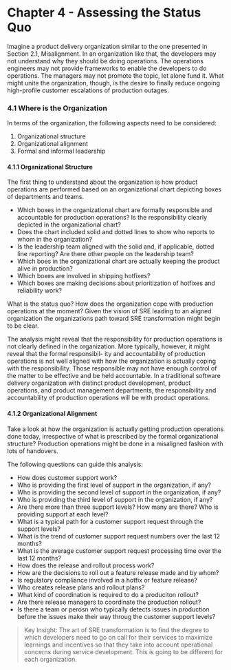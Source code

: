 # Chapter 4 - Assessing the Status Quo
Imagine a product delivery organization similar to the one presented in Section 2.1, Misalignment. In an organization like that, the developers may not understand why they should be doing operations. The operations engineers may not provide frameworks to enable the developers to do operations. The managers may not promote the topic, let alone fund it. What might unite the organization, though, is the desire to finally reduce ongoing high-profile customer escalations of production outages.

### 4.1 Where is the Organization
In terms of the organization, the following aspects need to be considered: 
1. Organizational structure
2. Organizational alignment
3. Formal and informal leadership

#### 4.1.1 Organizational Structure
The first thing to understand about the organization is how product operations are performed based on an organizational chart depicting boxes of departments and teams.
- Which boxes in the organizational chart are formally responsible and accountable for production operations? Is the responsibility clearly depicted in the organizational chart? 
- Does the chart included solid and dotted lines to show who reports to whom in the organization? 
- Is the leadership team aligned with the solid and, if applicable, dotted line reporting? Are there other people on the leadership team? 
- Which boes in the organizational chart are actually keeping the product alive in production? 
- Which boxes are involved in shipping hotfixes? 
- Which boxes are making decisions about prioritization of hotfixes and reliability work? 

What is the status quo? How does the organization cope with production operations at the moment? Given the vision of SRE leading to an aligned organization the organizations path toward SRE transformation might begin to be clear. 

The analysis might reveal that the responsibility for production operations is not clearly defined in the organization. More typically, however, it might reveal that the formal responsibil- ity and accountability of production operations is not well aligned with how the organization is actually coping with the responsibility. Those responsible may not have enough control of the matter to be effective and be held accountable. In a traditional software delivery organization with distinct product development, product operations, and product management departments, the responsibility and accountability of production operations will be with product operations.

#### 4.1.2 Organizational Alignment
Take a look at how the organization is actually getting production operations done today, irrespective of what is prescribed by the formal organizational structure? Production operations might be done in a misaligned fashion with lots of handovers. 

The following questions can guide this analysis: 
- How does customer support work? 
- Who is providing the first level of support in the organization, if any? 
- Who is providing the second level of support in the organization, if any? 
- Who is providing the third level of support in the organization, if any? 
- Are there more than three support levels? How many are there? Who is providing support at each level? 
- What is a typical path for a customer support request through the support levels? 
- What is the trend of customer support request numbers over the last 12 months? 
- What is the average customer support request processing time over the last 12 months? 
- How does the release and rollout process work? 
- How are the decisions to roll out a feature release made and by whom? 
- Is regulatory compliance involved in a hotfix or feature release? 
- Who creates release plans and rollout plans? 
- What kind of coordination is required to do a produciton rollout? 
- Are there release managers to coordinate the production rollout? 
- Is there a team or perosn who typically detects issues in production before the issues make their way throug the customer support levels? 


> Key Insight: The art of SRE transformation is to find the degree to which developers need to go on call for their services to maximize learnings and incentives so that they take into account operational concerns during service development. This is going to be different for each organization.
